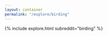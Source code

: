 ```yaml
---
layout: container
permalink: "/explore/birding"
---
```


<link rel="stylesheet" type="text/css" href="/static/css/explore.css">
{% include explore.html subreddit="birding" %}
